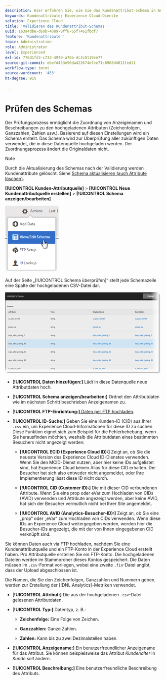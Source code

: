```yaml
---
description: Hier erfahren Sie, wie Sie das Kundenattribut-Schema in Adobe Experience Cloud validieren.
keywords: Kundenattribute; Experience Cloud-Dienste
solution: Experience Cloud
title: 'Validieren des Kundenattribut-Schemas '
uuid: 163a4dbe-d60b-4089-8ff8-65f7461fbdf7
feature: 'Kundenattribute '
topic: Administration
role: Administrator
level: Experienced
exl-id: 776d1fd3-c733-4970-a76b-4c3c0119ee77
source-git-commit: ebefd433e96da422674e7ee71c8988d4011fed11
workflow-type: tm+mt
source-wordcount: '453'
ht-degree: 91%

---
```


# Prüfen des Schemas

Der Prüfungsprozess ermöglicht die Zuordnung von Anzeigenamen und Beschreibungen zu den hochgeladenen Attributen (Zeichenfolgen, Ganzzahlen, Zahlen usw.). Basierend auf diesen Einstellungen wird ein Schema erstellt. Das Schema wird zur Überprüfung aller zukünftigen Daten verwendet, die in diese Datenquelle hochgeladen werden. Der Zuordnungsprozess ändert die Originaldaten nicht.

>[!NOTE]
>
>Durch die Aktualisierung des Schemas nach der Validierung werden Kundenattribute gelöscht. Siehe [Schema aktualisieren (auch Attribute löschen)](t-crs-usecase.md#task_6568898BB7C44A42ABFB86532B89063C).

**[!UICONTROL Kunden-Attributquelle]** > **[!UICONTROL Neue Kundenattributquelle erstellen]** > **[!UICONTROL Schema anzeigen/bearbeiten]**

![](assets/view_edit_schema.png)

Auf der Seite „[!UICONTROL Schema überprüfen]“ stellt jede Schemazeile eine Spalte der hochgeladenen CSV-Datei dar.

![](assets/06_crs_usecase.png)

* **[!UICONTROL Daten hinzufügen:]** Lädt in diese Datenquelle neue Attributdaten hoch.

* **[!UICONTROL Schema anzeigen/bearbeiten:]** Ordnet den Attributdaten wie im nächsten Schritt beschrieben Anzeigenamen zu.

* **[!UICONTROL FTP-Einrichtung:]**[ Daten per FTP hochladen](t-upload-attributes-ftp.md#task_591C3B6733424718A62453D2F8ADF73B).

* **[!UICONTROL ID-Suche:]** Geben Sie eine Kunden-ID (CID) aus Ihrer `.csv` ein, um Experience Cloud-Informationen für diese ID zu suchen. Diese Funktion eignet sich zum Beispiel für die Fehlerbehebung, wenn Sie herausfinden möchten, weshalb die Attributdaten eines bestimmten Besuchers nicht angezeigt werden:

   * **[!UICONTROL ECID (Experience Cloud ID):]** Zeigt an, ob Sie die neueste Version des Experience Cloud ID-Dienstes verwenden. Wenn Sie den MCID-Dienst nutzen, aber hier keine IDs aufgelistet sind, hat Experience Cloud keinen Alias für diese CID erhalten. Der Besucher hat sich also entweder nicht angemeldet, oder Ihre Implementierung lässt diese ID nicht durch.

   * **[!UICONTROL CID (Customer ID):]** Die mit dieser CID verbundenen Attribute. Wenn Sie eine prop oder eVar zum Hochladen von CIDs (AVID) verwenden und Attribute angezeigt werden, aber keine AVID, hat sich der Besucher vermutlich nicht bei Ihrer Site angemeldet.

   * **[!UICONTROL AVID (Analytics-Besucher-ID):]** Zeigt an, ob Sie eine „prop“ oder „eVar“ zum Hochladen von CIDs verwenden. Wenn diese IDs an Experience Cloud weitergegeben werden, werden hier die Besucher-IDs angezeigt, die mit der von Ihnen eingegebenen CID verknüpft sind.

Sie können Daten auch via FTP hochladen, nachdem Sie eine Kundenattributquelle und ein FTP-Konto in der Experience Cloud erstellt haben. Pro Attributquelle erstellen Sie ein FTP-Konto. Die hochgeladenen Dateien werden im Stammordner dieses Kontos gespeichert. Die Daten müssen im `.csv`-Format vorliegen, wobei eine zweite `.fin`-Datei angibt, dass der Upload abgeschlossen ist.

Die Namen, die Sie den Zeichenfolgen, Ganzzahlen und Nummern geben, werden zur Erstellung der [!DNL Analytics]-Metriken verwendet.

* **[!UICONTROL Attribut:]** Die aus der hochgeladenen `.csv`-Datei gelesenen Attributdaten.

* **[!UICONTROL Typ:]** Datentyp, z. B.:

   * **Zeichenfolge:** Eine Folge von Zeichen.

   * **Ganzzahlen:** Ganze Zahlen.

   * **Zahlen:** Kann bis zu zwei Dezimalstellen haben.

* **[!UICONTROL Anzeigename:]** Ein benutzerfreundlicher Anzeigename für das Attribut. Sie können beispielsweise das Attribut *Kundenalter* in *Kunde seit* ändern.

* **[!UICONTROL Beschreibung:]** Eine benutzerfreundliche Beschreibung des Attributs.
